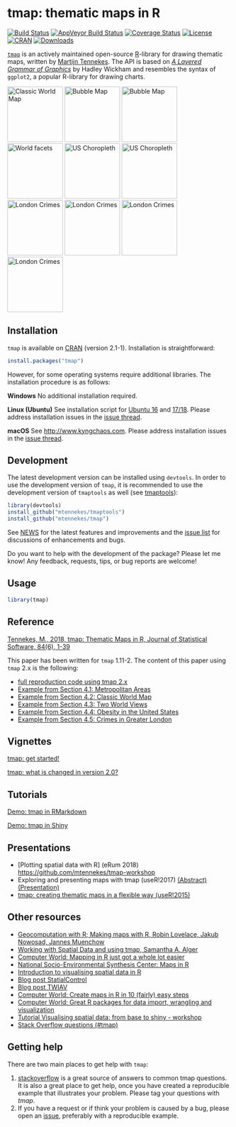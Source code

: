 tmap: thematic maps in R
===

[![Build Status](https://travis-ci.org/mtennekes/tmap.png?branch=master)](https://travis-ci.org/mtennekes/tmap)
[![AppVeyor Build Status](https://ci.appveyor.com/api/projects/status/github/mtennekes/tmap?branch=master&svg=true)](https://ci.appveyor.com/project/mtennekes/tmap)
[![Coverage Status](https://img.shields.io/codecov/c/github/mtennekes/tmap/master.svg)](https://codecov.io/github/mtennekes/tmap?branch=master)
[![License](https://img.shields.io/badge/License-GPL%20v3-brightgreen.svg?style=flat)](http://www.gnu.org/licenses/gpl-3.0.html) 
[![CRAN](http://www.r-pkg.org/badges/version/tmap)](https://cran.r-project.org/package=tmap) 
[![Downloads](http://cranlogs.r-pkg.org/badges/tmap?color=brightgreen)](http://www.r-pkg.org/pkg/tmap)

[`tmap`][1] is an actively maintained open-source [R][2]-library for drawing thematic maps, written by [Martijn Tennekes][3]. The API is based on [*A Layered Grammar of Graphics*][4] by Hadley Wickham and resembles the syntax of `ggplot2`, a popular R-library for drawing charts.


<span>
<a href = "https://github.com/mtennekes/tmap/tree/master/demo/ClassicMap"><img src="https://mtennekes.github.io/downloads/images/classic.png" alt="Classic World Map" height="125px"/></a>
<a href = "https://github.com/mtennekes/tmap/tree/master/demo/BubbleMap"><img src="https://mtennekes.github.io/downloads/images/bubble.png" alt="Bubble Map" height="125px"/></a>
<a href = "https://github.com/mtennekes/tmap/tree/master/demo/BubbleMap"><img src="https://mtennekes.github.io/downloads/images/view_metro4.jpg" alt="Bubble Map" height="125px"/></a>
<a href = "https://github.com/mtennekes/tmap/tree/master/demo/WorldFacets"><img src="https://mtennekes.github.io/downloads/images/world_facets2.png" alt="World facets" height="125px"/></a>
<a href = "https://github.com/mtennekes/tmap/tree/master/demo/USChoropleth"><img src="https://mtennekes.github.io/downloads/images/USchoro.png" alt="US Choropleth" height="125px"/></a>
<a href = "https://github.com/mtennekes/tmap/tree/master/demo/USChoropleth"><img src="https://mtennekes.github.io/downloads/images/US_PR.jpg" alt="US Choropleth" height="125px"/></a>
<a href = "https://github.com/mtennekes/tmap/tree/master/demo/LondonCrimes">
<img src="https://mtennekes.github.io/downloads/images/crimes3b.png" alt="London Crimes" height="125px"/></a>
<a href = "https://github.com/mtennekes/tmap/tree/master/demo/LondonCrimes">
<img src="https://mtennekes.github.io/downloads/images/crimes4.png" alt="London Crimes" height="125px"/></a>
<a href = "https://github.com/mtennekes/tmap/tree/master/demo/LondonCrimes">
<img src="https://mtennekes.github.io/downloads/images/crimes5.png" alt="London Crimes" height="125px"/></a>
<a href = "https://github.com/mtennekes/tmap/tree/master/demo/LondonCrimes">
<img src="https://mtennekes.github.io/downloads/images/view_crimes2.JPG" alt="London Crimes" height="125px"/></a>
</span>


Installation
------------

`tmap` is available on [CRAN](http://cran.r-project.org/package=tmap) (version 2.1-1). Installation is straightforward:

```r
install.packages("tmap")
```

However, for some operating systems require additional libraries. The installation procedure is as follows:

**Windows**
No additional installation required.

**Linux (Ubuntu)**
See installation script for [Ubuntu 16](https://github.com/mtennekes/tmap/blob/master/ubuntu_16_installation.sh) and [17/18](https://github.com/mtennekes/tmap/blob/master/ubuntu_17_installation.sh). Please address installation issues in the [issue thread](https://github.com/mtennekes/tmap/issues/150).

**macOS**
See http://www.kyngchaos.com. Please address installation issues in the [issue thread](https://github.com/mtennekes/tmap/issues/149).


Development
------------


The latest development version can be installed using `devtools`. In order to use the development version of `tmap`, it is recommended to use the development version of `tmaptools` as well (see [tmaptools](http://github.com/mtennekes/tmaptools)):

```r
library(devtools)
install_github("mtennekes/tmaptools")
install_github("mtennekes/tmap")
```

See [NEWS](https://github.com/mtennekes/tmap/blob/master/NEWS) for the latest features and improvements and the [issue list](https://github.com/mtennekes/tmap/issues) for discussions of enhancements and bugs.

Do you want to help with the development of the package? Please let me know! Any feedback, requests, tips, or bug reports are welcome!


Usage
-----

```r
library(tmap)
```

Reference
----
[Tennekes, M., 2018, tmap: Thematic Maps in R, Journal of Statistical Software, 84(6), 1-39](https://doi.org/10.18637/jss.v084.i06)

This paper has been written for `tmap` 1.11-2. The content of this paper using `tmap` 2.x is the following:

* [full reproduction code using tmap 2.x](https://cran.r-project.org/package=tmap/vignettes/tmap-JSS-code.html)
* [Example from Section 4.1: Metropolitan Areas](https://github.com/mtennekes/tmap/tree/master/demo/BubbleMap)
* [Example from Section 4.2: Classic World Map](https://github.com/mtennekes/tmap/tree/master/demo/ClassicMap)
* [Example from Section 4.3: Two World Views](https://github.com/mtennekes/tmap/tree/master/demo/WorldFacets)
* [Example from Section 4.4: Obesity in the United States](https://github.com/mtennekes/tmap/tree/master/demo/USChoropleth)
* [Example from Section 4.5: Crimes in Greater London](https://github.com/mtennekes/tmap/tree/master/demo/LondonCrimes)

Vignettes 
-----

[tmap: get started!](https://cran.r-project.org/package=tmap/vignettes/tmap-getstarted.html)

[tmap: what is changed in version 2.0?](https://cran.r-project.org/package=tmap/vignettes/tmap-changes-v2.html)


Tutorials
-----

[Demo: tmap in RMarkdown](https://github.com/mtennekes/tmap/blob/master/demo/tutorials/rmarkdown_tmap.Rmd)

[Demo: tmap in Shiny](https://github.com/mtennekes/tmap/blob/master/demo/tutorials/shiny_tmap.R)


Presentations
-----

* [Plotting spatial data with R] (eRum 2018) https://github.com/mtennekes/tmap-workshop
* Exploring and presenting maps with tmap (useR!2017) [(Abstract)][20] [(Presentation)][21]
* [tmap: creating thematic maps in a flexible way (useR!2015)][10]


Other resources
-----

* [Geocomputation with R; Making maps with R, Robin Lovelace, Jakub Nowosad, Jannes Muenchow][23]
* [Working with Spatial Data and using tmap, Samantha A. Alger][22]
* [Computer World: Mapping in R just got a whole lot easier][18]
* [National Socio-Environmental Synthesis Center: Maps in R][19]
* [Introduction to visualising spatial data in R][9]
* [Blog post StatialControl][7]
* [Blog post TWIAV][8]
* [Computer World: Create maps in R in 10 (fairly) easy steps][12]
* [Computer World: Great R packages for data import, wrangling and visualization][17]
* [Tutorial Visualising spatial data: from base to shiny - workshop][15]
* [Stack Overflow questions (#tmap)][16]


Getting help
-----

There are two main places to get help with `tmap`:

1.  [stackoverflow](http://stackoverflow.com/tags/tmap) is a great source of answers to common tmap questions. It is also a great place to get help, once you have created a reproducible example that illustrates your problem. Please tag your questions with *tmap*.
2.  If you have a request or if think your problem is caused by a bug, please open an [issue](https://github.com/mtennekes/tmap/issues), preferably with a reproducible example.


  [1]: http://cran.r-project.org/web/packages/tmap/index.html
  [2]: http://stackoverflow.com/tags/r/info
  [3]: http://stackoverflow.com/users/1393348/martijn-tennekes
  [4]: http://vita.had.co.nz/papers/layered-grammar.pdf
  [5]: https://github.com/mtennekes/tmap
  [6]: https://cran.r-project.org/web/packages/tmap/vignettes/tmap-nutshell.html
  [7]: http://spatcontrol.net/SpatialControl/2015/11/06/tmap-r-package/
  [8]: http://www.twiav.nl/en/blog0002en.php
  [9]: https://cran.r-project.org/doc/contrib/intro-spatial-rl.pdf
  [10]: http://von-tijn.nl/tijn/research/presentations/tmap_user2015.pdf
  [11]: https://cran.r-project.org/web/packages/tmap/vignettes/tmap-modes.html
  [12]: http://cwrld.us/Rmaps10
  [13]: https://github.com/mtennekes/tmap/blob/master/demo/US_choropleth.R
  [14]: https://github.com/mtennekes/tmap/blob/master/demo/crimes_in_Greater_London.R
  [15]: https://github.com/Robinlovelace/Creating-maps-in-R/blob/master/vignettes/vspd-base-shiny.Rmd
  [16]: http://stackoverflow.com/questions/tagged/tmap
  [17]: http://www.computerworld.com/article/2921176/business-intelligence/great-r-packages-for-data-import-wrangling-visualization.html
  [18]:	http://www.computerworld.com/article/3175623/data-analytics/mapping-in-r-just-got-a-whole-lot-easier.html
  [19]: https://sesync-ci.github.io/maps-in-R-lesson/
  [20]: http://von-tijn.nl/tijn/research/publications/abstract_tmap.pdf
  [21]: http://von-tijn.nl/tijn/research/presentations/tmap_user2017.pdf
  [22]: https://gotellilab.github.io/Bio381/StudentPresentations/SpatialDataTutorial.html
  [23]: http://geocompr.robinlovelace.net/adv-map.html
  
